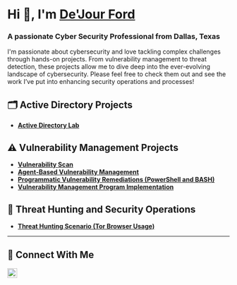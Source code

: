 <h1>Hi 👋, I'm <a href="https://www.linkedin.com/in/dejourford/">De'Jour Ford</a></h1>
<h3>A passionate Cyber Security Professional from Dallas, Texas</h3>

I'm passionate about cybersecurity and love tackling complex challenges through hands-on projects. From vulnerability management to threat detection, these projects allow me to dive deep into the ever-evolving landscape of cybersecurity. Please feel free to check them out and see the work I’ve put into enhancing security operations and processes!

## 🗂️ Active Directory Projects
- **[Active Directory Lab](https://github.com/dejourford/active_directory)**

## ⚠️ Vulnerability Management Projects

- **[Vulnerability Scan](https://github.com/dejourford/vulnerability_scan_v2.0)**
- **[Agent-Based Vulnerability Management](https://github.com/dejourford/agent_based_scan)**
- **[Programmatic Vulnerability Remediations (PowerShell and BASH)](https://github.com/dejourford/programmatic_vulnerability_scan)**
- **[Vulnerability Management Program Implementation](#)**

## 🚨 Threat Hunting and Security Operations

- **[Threat Hunting Scenario (Tor Browser Usage)](#)**

<hr/>

## 🤳 Connect With Me

[<img align="left" alt="___________ | LinkedIn" width="22px" src="https://cdn.jsdelivr.net/npm/simple-icons@v3/icons/linkedin.svg" />][linkedin]

[linkedin]: https://linkedin.com/in/dejourford

<!--
<img width="35" alt="image" src="https://github.com/user-attachments/assets/2f41c7cd-5ea8-4475-b451-a37161b6c3fb"> 
<img width="35" alt="image" src="https://github.com/user-attachments/assets/77649969-9910-4994-8b96-74a116cfb2a8">
-->
